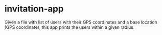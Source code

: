 # invitation-app

Given a file with list of users with their GPS coordinates and a base location (GPS coordinate), this app prints the users within a given radius.

